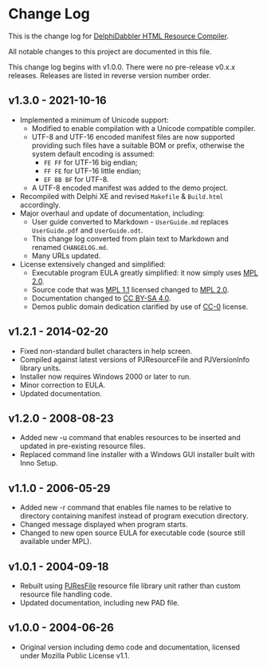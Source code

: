# Change Log

This is the change log for [DelphiDabbler HTML Resource Compiler][1].

All notable changes to this project are documented in this file.

This change log begins with v1.0.0. There were no pre-release v0.x.x releases. Releases are listed in reverse version number order.

## v1.3.0 - 2021-10-16

+ Implemented a minimum of Unicode support:
    - Modified to enable compilation with a Unicode compatible compiler.
    - UTF-8 and UTF-16 encoded manifest files are now supported providing such files have a suitable BOM or prefix, otherwise the system default encoding is assumed:
        - `FE FF` for UTF-16 big endian;
        - `FF FE` for UTF-16 little endian;
        - `EF BB BF` for UTF-8.
    - A UTF-8 encoded manifest was added to the demo project.
+ Recompiled with Delphi XE and revised `Makefile` & `Build.html` accordingly.
+ Major overhaul and update of documentation, including:
    - User guide converted to Markdown - `UserGuide.md` replaces `UserGuide.pdf` and `UserGuide.odt`.
    - This change log converted from plain text to Markdown and renamed `CHANGELOG.md`.
    - Many URLs updated.
+ License extensively changed and simplified:
    - Executable program EULA greatly simplified: it now simply uses [MPL 2.0][3].
    - Source code that was [MPL 1.1][4] licensed changed to [MPL 2.0][3].
    - Documentation changed to [CC BY-SA 4.0][5]. 
    - Demos public domain dedication clarified by use of [CC-0][6] license.

## v1.2.1 - 2014-02-20

+ Fixed non-standard bullet characters in help screen.
+ Compiled against latest versions of PJResourceFile and PJVersionInfo library units.
+ Installer now requires Windows 2000 or later to run.
+ Minor correction to EULA.
+ Updated documentation.

## v1.2.0 - 2008-08-23

+ Added new -u command that enables resources to be inserted and updated in pre-existing resource files.
+ Replaced command line installer with a Windows GUI installer built with Inno Setup.

## v1.1.0 - 2006-05-29

+ Added new -r command that enables file names to be relative to directory containing manifest instead of program execution directory.
+ Changed message displayed when program starts.
+ Changed to new open source EULA for executable code (source still available under MPL).

## v1.0.1 - 2004-09-18

+ Rebuilt using [PJResFile][2] resource file library unit rather than custom resource file handling code.
+ Updated documentation, including new PAD file.

## v1.0.0 - 2004-06-26

+ Original version including demo code and documentation, licensed under Mozilla Public License v1.1.

[1]: https://delphidabbler.com/software/htmlres
[2]: https://delphidabbler.com/software/resfile
[3]: https://mozilla.org/MPL/2.0/
[4]: https://mozilla.org/MPL/1.1/
[5]: https://creativecommons.org/licenses/by-sa/4.0/
[6]: https://creativecommons.org/publicdomain/zero/1.0/
